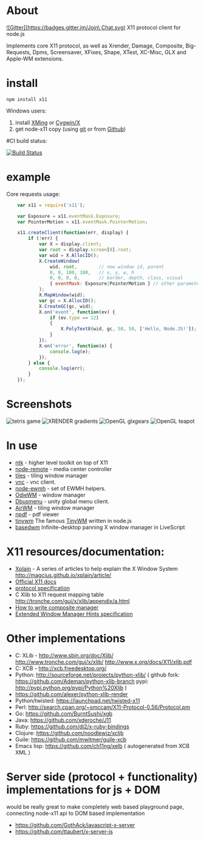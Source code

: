 # About
[![Gitter](https://badges.gitter.im/Join\ Chat.svg)](https://gitter.im/sidorares/node-x11?utm_source=badge&utm_medium=badge&utm_campaign=pr-badge&utm_content=badge)
 X11 protocol client for node.js

 Implements core X11 protocol, as well as Xrender, Damage, Composite, Big-Requests, Dpms, Screensaver, XFixes, Shape, XTest, XC-Misc, GLX and Apple-WM extensions.
# install

`npm install x11`

Windows users:
1) install [XMing](http://www.straightrunning.com/XmingNotes/) or [Cygwin/X](http://x.cygwin.com/)
2) get node-x11 copy (using [git](http://code.google.com/p/msysgit/downloads/list?can=3) or from [Github](https://github.com/sidorares/node-x11/archives/master ))

#CI build status:

[![Build Status](https://secure.travis-ci.org/sidorares/node-x11.png)](http://travis-ci.org/sidorares/node-x11)

# example

Core requests usage:

```js
    var x11 = require('x11');

    var Exposure = x11.eventMask.Exposure;
    var PointerMotion = x11.eventMask.PointerMotion;

    x11.createClient(function(err, display) {
        if (!err) {
            var X = display.client;
            var root = display.screen[0].root;
            var wid = X.AllocID();
            X.CreateWindow(
                wid, root,        // new window id, parent
                0, 0, 100, 100,   // x, y, w, h
                0, 0, 0, 0,       // border, depth, class, visual
                { eventMask: Exposure|PointerMotion } // other parameters
            );
            X.MapWindow(wid);
            var gc = X.AllocID();
            X.CreateGC(gc, wid);
            X.on('event', function(ev) {
                if (ev.type == 12)
                {
                    X.PolyText8(wid, gc, 50, 50, ['Hello, Node.JS!']);
                }
            });
            X.on('error', function(e) {
                console.log(e);
            });
	    } else {
		    console.log(err);
        }
    });
```

# Screenshots

  ![tetris game](https://lh6.googleusercontent.com/-RCRY9A7WwnA/Tlww0FHP7NI/AAAAAAAAAwo/nxfSxsw6xow/s400/tetris.png)
  ![XRENDER gradients](https://lh4.googleusercontent.com/-VS0BMYYmq6M/Tlww0Y1ij0I/AAAAAAAAAws/pVWsPZ63Yeo/s400/render-gradients.png)
  ![OpenGL glxgears](http://img-fotki.yandex.ru/get/4123/37511094.30/0_81712_6c2ebb11_L)
  ![OpenGL teapot](http://img-fotki.yandex.ru/get/4132/37511094.30/0_81713_82a5ac48_L)

# In use
  - [ntk](https://github.com/sidorares/ntk) - higher level toolkit on top of X11
  - [node-remote](https://github.com/AndrewSwerlick/node-remote) - media center controller
  - [tiles](https://github.com/dominictarr/tiles) - tiling window manager
  - [vnc](https://github.com/sidorares/node-vnc) - vnc client.
  - [node-ewmh](https://github.com/santigimeno/node-ewmh) - set of EWMH helpers.
  - [OdieWM](https://github.com/bu/OdieWM) - window manager
  - [Dbusmenu](https://github.com/sidorares/node-dbusmenu) - unity global menu client.
  - [AirWM](https://github.com/AirWM/AirWM) - tiling window manager
  - [npdf](https://github.com/sidorares/npdf) - pdf viewer
  - [tinywm](https://github.com/Airblader/node-tinywm) The famous [TinyWM](https://github.com/mackstann/tinywm) written in node.js
  - [basedwm](https://github.com/anko/basedwm) Infinite-desktop panning X window manager in LiveScript

# X11 resources/documentation:

  - [Xplain](https://github.com/magcius/xplain) - A series of articles to help explain the X Window System http://magcius.github.io/xplain/article/
  - [Official X11 docs](http://www.x.org/releases/X11R7.6/doc/) 
  - [protocol specification](http://www.x.org/releases/X11R7.6/doc/xproto/x11protocol.pdf)
  - C Xlib to X11 request mapping table http://tronche.com/gui/x/xlib/appendix/a.html
  - [How to write composite manager](http://www.talisman.org/~erlkonig/misc/x11-composite-tutorial/)
  - [Extended Window Manager Hints specification](http://standards.freedesktop.org/wm-spec/wm-spec-1.3.html)

# Other implementations

  - C: XLib - http://www.sbin.org/doc/Xlib/ http://www.tronche.com/gui/x/xlib/ http://www.x.org/docs/X11/xlib.pdf
  - C: XCB - http://xcb.freedesktop.org/
  - Python:  http://sourceforge.net/projects/python-xlib/ ( github fork: https://github.com/Ademan/python-xlib-branch pypi: http://pypi.python.org/pypi/Python%20Xlib )
  - https://github.com/alexer/python-xlib-render
  - Python/twisted:  https://launchpad.net/twisted-x11
  - Perl: http://search.cpan.org/~smccam/X11-Protocol-0.56/Protocol.pm
  - Go: https://github.com/BurntSushi/xgb
  - Java: https://github.com/xderoche/J11
  - Ruby: https://github.com/dj2/x-ruby-bindings
  - Clojure: https://github.com/noodlewiz/xcljb
  - Guile: https://github.com/mwitmer/guile-xcb
  - Emacs lisp: https://github.com/ch11ng/xelb ( autogenerated from XCB XML )

# Server side (protocol + functionality) implementations for js + DOM

would be really great to make completely web based playground page, connecting node-x11 api to DOM based implementation 

  - https://github.com/GothAck/javascript-x-server
  - https://github.com/ttaubert/x-server-js
